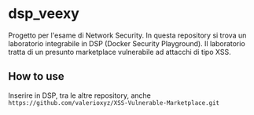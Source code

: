 # dsp_veexy

Progetto per l'esame di Network Security. In questa repository si trova un laboratorio integrabile in DSP (Docker Security Playground). Il laboratorio tratta di un presunto marketplace vulnerabile ad attacchi di tipo XSS.

## How to use
Inserire in DSP, tra le altre repository, anche `https://github.com/valerioxyz/XSS-Vulnerable-Marketplace.git`
